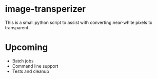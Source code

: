 # image-transperizer

This is a small python script to assist with converting near-white pixels to transparent.

# Upcoming

* Batch jobs
* Command line support
* Tests and cleanup